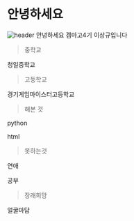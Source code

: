 # 안녕하세요

![header](https://capsule-render.vercel.app/api?type=Waving&color=4e63d6&height=200&section=header&text=이상규의_얼렁뚱땅공부교실&fontSize=50&animation=fadeIn&fontColor=AAAAAA)
안녕하세요 겜마고4기 이상규입니다
>중학교

청일중학교

>고등학교

경기게임마이스터고등학교
>해본 것

python

html

>못하는것

연애

공부

>장래희망

얼굴마담